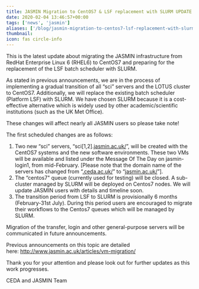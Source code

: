 ```yaml
---
title: JASMIN Migration to CentOS7 & LSF replacement with SLURM UPDATE 4
date: 2020-02-04 13:46:57+00:00
tags: ['news', 'jasmin']
aliases: ['/blog/jasmin-migration-to-centos7-lsf-replacement-with-slurm-update-4']
thumbnail: 
icon: fas circle-info
---
```


This is the latest update about migrating the JASMIN infrastructure from RedHat Enterprise Linux 6 (RHEL6) to CentOS7 and preparing for the replacement of the LSF batch scheduler with SLURM.


As stated in previous announcements, we are in the process of implementing a gradual transition of all “sci” servers and the LOTUS cluster to CentOS7. Additionally, we will replace the existing batch scheduler (Platform LSF) with SLURM. We have chosen SLURM because it is a cost-effective alternative which is widely used by other academic/scientific institutions (such as the UK Met Office).


These changes will affect nearly all JASMIN users so please take note!


The first scheduled changes are as follows:  
1. Two new “sci” servers, “sci[1,2].[jasmin.ac.uk/](http://jasmin.ac.uk/)”, will be created with the CentOS7 systems and the new software environments. These two VMs will be available and listed under the Message Of The Day on jasmin-login1, from mid-February. [Please note that the domain name of the servers has changed from “[.ceda.ac.uk/](https://www.ceda.ac.uk/)” to “[jasmin.ac.uk/](http://jasmin.ac.uk/)”].  
2. The “centos7" queue (currently used for testing) will be closed. A sub-cluster managed by SLURM will be deployed on Centos7 nodes. We will update JASMIN users with details and timeline soon.  
3. The transition period from LSF to SLURM is provisionally 6 months (February-31st July). During this period users are encouraged to migrate their workflows to the Centos7 queues which will be managed by SLURM.


Migration of the transfer, login and other general-purpose servers will be communicated in future announcements.


Previous announcements on this topic are detailed here: <http://www.jasmin.ac.uk/articles/vm-migration/>


Thank you for your attention and please look out for further updates as this work progresses.


CEDA and JASMIN Team


